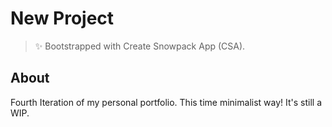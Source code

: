 # New Project

> ✨ Bootstrapped with Create Snowpack App (CSA).

## About

Fourth Iteration of my personal portfolio. This time minimalist way! It's still a WIP.
